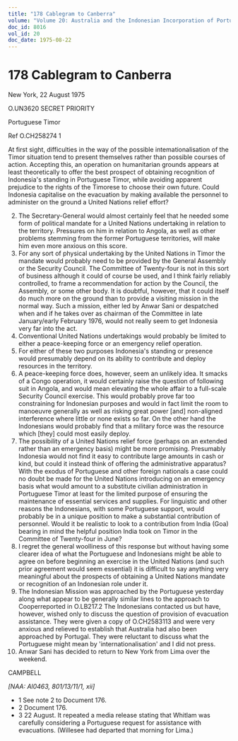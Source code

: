 ```yaml
---
title: "178 Cablegram to Canberra"
volume: "Volume 20: Australia and the Indonesian Incorporation of Portuguese Timor, 1974-1976"
doc_id: 8016
vol_id: 20
doc_date: 1975-08-22
---
```


# 178 Cablegram to Canberra

New York, 22 August 1975

O.UN3620 SECRET PRIORITY

Portuguese Timor

Ref O.CH258274 1

At first sight, difficulties in the way of the possible intemationalisation of the Timor situation tend to present themselves rather than possible courses of action. Accepting this, an operation on humanitarian grounds appears at least theoretically to offer the best prospect of obtaining recognition of Indonesia's standing in Portuguese Timor, while avoiding apparent prejudice to the rights of the Timorese to choose their own future. Could Indonesia capitalise on the evacuation by making available the personnel to administer on the ground a United Nations relief effort?

  2. The Secretary-General would almost certainly feel that he needed some form of political mandate for a United Nations undertaking in relation to the territory. Pressures on him in relation to Angola, as well as other problems stemming from the former Portuguese territories, will make him even more anxious on this score.
  3. For any sort of physical undertaking by the United Nations in Timor the mandate would probably need to be provided by the General Assembly or the Security Council. The Committee of Twenty-four is not in this sort of business although it could of course be used, and I think fairly reliably controlled, to frame a recommendation for action by the Council, the Assembly, or some other body. It is doubtful, however, that it could itself do much more on the ground than to provide a visiting mission in the normal way. Such a mission, either led by Anwar Sani or despatched when and if he takes over as chairman of the Committee in late January/early February 1976, would not really seem to get Indonesia very far into the act.
  4. Conventional United Nations undertakings would probably be limited to either a peace-keeping force or an emergency relief operation.
  5. For either of these two purposes Indonesia's standing or presence would presumably depend on its ability to contribute and deploy resources in the territory.
  6. A peace-keeping force does, however, seem an unlikely idea. It smacks of a Congo operation, it would certainly raise the question of following suit in Angola, and would mean elevating the whole affair to a full-scale Security Council exercise. This would probably prove far too constraining for Indonesian purposes and would in fact limit the room to manoeuvre generally as well as risking great power [and] non-aligned interference where little or none exists so far. On the other hand the Indonesians would probably find that a military force was the resource which [they] could most easily deploy.
  7. The possibility of a United Nations relief force (perhaps on an extended rather than an emergency basis) might be more promising. Presumably Indonesia would not find it easy to contribute large amounts in cash or kind, but could it instead think of offering the administrative apparatus? With the exodus of Portuguese and other foreign nationals a case could no doubt be made for the United Nations introducing on an emergency basis what would amount to a substitute civilian administration in Portuguese Timor at least for the limited purpose of ensuring the maintenance of essential services and supplies. For linguistic and other reasons the Indonesians, with some Portuguese support, would probably be in a unique position to make a substantial contribution of personnel. Would it be realistic to look to a contribution from India (Goa) bearing in mind the helpful position India took on Timor in the Committee of Twenty-four in June?
  8. I regret the general woolliness of this response but without having some clearer idea of what the Portuguese and Indonesians might be able to agree on before beginning an exercise in the United Nations (and such prior agreement would seem essential) it is difficult to say anything very meaningful about the prospects of obtaining a United Nations mandate or recognition of an Indonesian role under it.
  9. The Indonesian Mission was approached by the Portuguese yesterday along what appear to be generally similar lines to the approach to Cooperreported in O.LB217.2 The Indonesians contacted us but have, however, wished only to discuss the question of provision of evacuation assistance. They were given a copy of O.CH2583113 and were very anxious and relieved to establish that Australia had also been approached by Portugal. They were reluctant to discuss what the Portuguese might mean by 'internationalisation' and I did not press.
  10. Anwar Sani has decided to return to New York from Lima over the weekend.



CAMPBELL

_[NAA: Al0463, 801/13/11/1, xii]_

  * 1 See note 2 to Document 176. 
  * 2 Document 176. 
  * 3 22 August. It repeated a media release stating that Whitlam was carefully considering a Portuguese request for assistance with evacuations. (Willesee had departed that morning for Lima.) 


